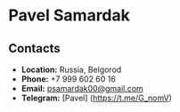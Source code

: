 # Pavel Samardak
## Contacts
* __Location:__ Russia, Belgorod
* __Phone:__ +7 999 602 60 16
* __Email:__ psamardak00@gmail.com
* __Telegram:__ [Pavel] (https://t.me/G_nomV)